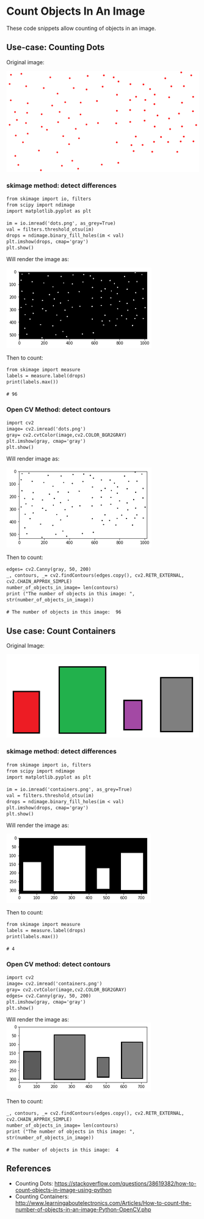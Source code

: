 # Count Objects In An Image

These code snippets allow counting of objects in an image. 

## Use-case: Counting Dots

Original image: 

![Alt text](https://github.com/docligot/object_counter/blob/main/dots.png)

### skimage method: detect differences

```
from skimage import io, filters
from scipy import ndimage
import matplotlib.pyplot as plt

im = io.imread('dots.png', as_grey=True)
val = filters.threshold_otsu(im)
drops = ndimage.binary_fill_holes(im < val)
plt.imshow(drops, cmap='gray')
plt.show()
```

Will render the image as: 

![Alt text](https://github.com/docligot/object_counter/blob/main/bw_dots.png)

Then to count: 

```
from skimage import measure
labels = measure.label(drops)
print(labels.max())

# 96
```

### Open CV Method: detect contours

```
import cv2
image= cv2.imread('dots.png')
gray= cv2.cvtColor(image,cv2.COLOR_BGR2GRAY)
plt.imshow(gray, cmap='gray')
plt.show()
```

Will render image as: 

![Alt text](https://github.com/docligot/object_counter/blob/main/contours_dots.png)

Then to count: 

```
edges= cv2.Canny(gray, 50, 200)
_, contours, _= cv2.findContours(edges.copy(), cv2.RETR_EXTERNAL, cv2.CHAIN_APPROX_SIMPLE)
number_of_objects_in_image= len(contours)
print ("The number of objects in this image: ", str(number_of_objects_in_image))

# The number of objects in this image:  96

```

## Use case: Count Containers

Original Image: 

![Alt text](https://github.com/docligot/object_counter/blob/main/containers.png)

### skimage method: detect differences

```
from skimage import io, filters
from scipy import ndimage
import matplotlib.pyplot as plt

im = io.imread('containers.png', as_grey=True)
val = filters.threshold_otsu(im)
drops = ndimage.binary_fill_holes(im < val)
plt.imshow(drops, cmap='gray')
plt.show()
```

Will render the image as: 

![Alt text](https://github.com/docligot/object_counter/blob/main/bw_containers.png)

Then to count: 

```
from skimage import measure
labels = measure.label(drops)
print(labels.max())

# 4
```

### Open CV method: detect contours

```
import cv2
image= cv2.imread('containers.png')
gray= cv2.cvtColor(image,cv2.COLOR_BGR2GRAY)
edges= cv2.Canny(gray, 50, 200)
plt.imshow(gray, cmap='gray')
plt.show()

```

Will render the image as: 
![Alt text](https://github.com/docligot/object_counter/blob/main/contours_containers.png)

Then to count: 

```
_, contours, _= cv2.findContours(edges.copy(), cv2.RETR_EXTERNAL, cv2.CHAIN_APPROX_SIMPLE)
number_of_objects_in_image= len(contours)
print ("The number of objects in this image: ", str(number_of_objects_in_image))

# The number of objects in this image:  4

```

## References

* Counting Dots: https://stackoverflow.com/questions/38619382/how-to-count-objects-in-image-using-python 
* Counting Containers: http://www.learningaboutelectronics.com/Articles/How-to-count-the-number-of-objects-in-an-image-Python-OpenCV.php